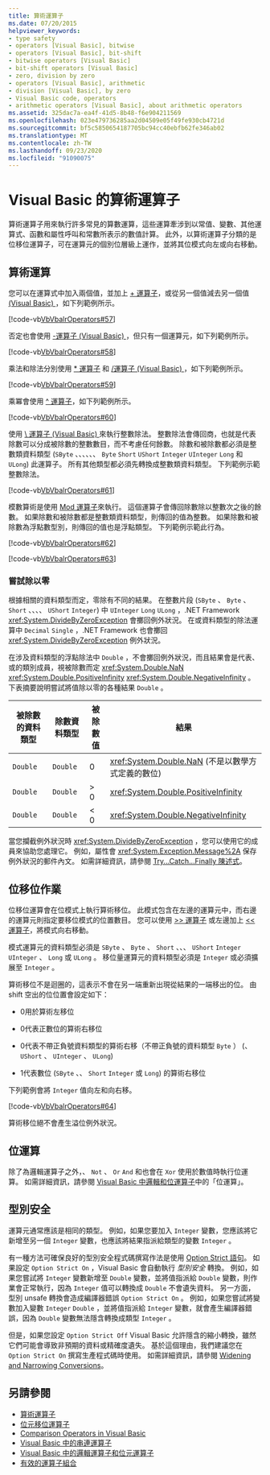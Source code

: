 ```yaml
---
title: 算術運算子
ms.date: 07/20/2015
helpviewer_keywords:
- type safety
- operators [Visual Basic], bitwise
- operators [Visual Basic], bit-shift
- bitwise operators [Visual Basic]
- bit-shift operators [Visual Basic]
- zero, division by zero
- operators [Visual Basic], arithmetic
- division [Visual Basic], by zero
- Visual Basic code, operators
- arithmetic operators [Visual Basic], about arithmetic operators
ms.assetid: 325dac7a-ea4f-41d5-8b48-f6e904211569
ms.openlocfilehash: 023e479736285aa2d04509e05f49fe930cb4721d
ms.sourcegitcommit: bf5c5850654187705bc94cc40ebfb62fe346ab02
ms.translationtype: MT
ms.contentlocale: zh-TW
ms.lasthandoff: 09/23/2020
ms.locfileid: "91090075"
---
```

# <a name="arithmetic-operators-in-visual-basic"></a>Visual Basic 的算術運算子

算術運算子用來執行許多常見的算數運算，這些運算牽涉到以常值、變數、其他運算式、函數和屬性呼叫和常數所表示的數值計算。 此外，以算術運算子分類的是位移位運算子，可在運算元的個別位層級上運作，並將其位模式向左或向右移動。  
  
## <a name="arithmetic-operations"></a>算術運算  

 您可以在運算式中加入兩個值，並加上 [+ 運算子](../../../language-reference/operators/addition-operator.md)，或從另一個值減去另一個值 [ (Visual Basic) ](../../../language-reference/operators/subtraction-operator.md)，如下列範例所示。  
  
 [!code-vb[VbVbalrOperators#57](~/samples/snippets/visualbasic/VS_Snippets_VBCSharp/VbVbalrOperators/VB/Class1.vb#57)]  
  
 否定也會使用 [-運算子 (Visual Basic) ](../../../language-reference/operators/subtraction-operator.md)，但只有一個運算元，如下列範例所示。  
  
 [!code-vb[VbVbalrOperators#58](~/samples/snippets/visualbasic/VS_Snippets_VBCSharp/VbVbalrOperators/VB/Class1.vb#58)]  
  
 乘法和除法分別使用 [* 運算子](../../../language-reference/operators/multiplication-operator.md) 和 [/運算子 (Visual Basic) ](../../../language-reference/operators/floating-point-division-operator.md)，如下列範例所示。  
  
 [!code-vb[VbVbalrOperators#59](~/samples/snippets/visualbasic/VS_Snippets_VBCSharp/VbVbalrOperators/VB/Class1.vb#59)]  
  
 乘冪會使用 [^ 運算子](../../../language-reference/operators/exponentiation-operator.md)，如下列範例所示。  
  
 [!code-vb[VbVbalrOperators#60](~/samples/snippets/visualbasic/VS_Snippets_VBCSharp/VbVbalrOperators/VB/Class1.vb#60)]  
  
 使用 [\ 運算子 (Visual Basic) ](../../../language-reference/operators/integer-division-operator.md)來執行整數除法。 整數除法會傳回商，也就是代表除數可以分成被除數的整數數目，而不考慮任何餘數。 除數和被除數都必須是整數類資料類型 (`SByte` 、、、、、、 `Byte` `Short` `UShort` `Integer` `UInteger` `Long` 和 `ULong`) 此運算子。 所有其他類型都必須先轉換成整數類資料類型。 下列範例示範整數除法。  
  
 [!code-vb[VbVbalrOperators#61](~/samples/snippets/visualbasic/VS_Snippets_VBCSharp/VbVbalrOperators/VB/Class1.vb#61)]  
  
 模數算術是使用 [Mod 運算子](../../../language-reference/operators/mod-operator.md)來執行。 這個運算子會傳回除數除以整數次之後的餘數。 如果除數和被除數都是整數類資料類型，則傳回的值為整數。 如果除數和被除數為浮點數型別，則傳回的值也是浮點類型。 下列範例示範此行為。  
  
 [!code-vb[VbVbalrOperators#62](~/samples/snippets/visualbasic/VS_Snippets_VBCSharp/VbVbalrOperators/VB/Class1.vb#62)]  
  
 [!code-vb[VbVbalrOperators#63](~/samples/snippets/visualbasic/VS_Snippets_VBCSharp/VbVbalrOperators/VB/Class1.vb#63)]  
  
### <a name="attempted-division-by-zero"></a>嘗試除以零  

 根據相關的資料類型而定，零除有不同的結果。 在整數片段 (`SByte` 、 `Byte` 、 `Short` 、、、、 `UShort` `Integer`) 中 `UInteger` `Long` `ULong` ，.NET Framework <xref:System.DivideByZeroException> 會擲回例外狀況。 在或資料類型的除法運算中 `Decimal` `Single` ，.NET Framework 也會擲回 <xref:System.DivideByZeroException> 例外狀況。  
  
 在涉及資料類型的浮點除法中 `Double` ，不會擲回例外狀況，而且結果會是代表、或的類別成員，視被除數而定 <xref:System.Double.NaN> <xref:System.Double.PositiveInfinity> <xref:System.Double.NegativeInfinity> 。 下表摘要說明嘗試將值除以零的各種結果 `Double` 。  
  
|被除數的資料類型|除數資料類型|被除數值|結果|  
|---|---|---|---|  
|`Double`|`Double`|0|<xref:System.Double.NaN> (不是以數學方式定義的數位) |  
|`Double`|`Double`|> 0|<xref:System.Double.PositiveInfinity>|  
|`Double`|`Double`|\< 0|<xref:System.Double.NegativeInfinity>|  
  
 當您攔截例外狀況時 <xref:System.DivideByZeroException> ，您可以使用它的成員來協助您處理它。 例如，屬性會 <xref:System.Exception.Message%2A> 保存例外狀況的郵件內文。 如需詳細資訊，請參閱 [Try...Catch...Finally 陳述式](../../../language-reference/statements/try-catch-finally-statement.md)。  
  
## <a name="bit-shift-operations"></a>位移位作業  

 位移位運算會在位模式上執行算術移位。 此模式包含在左邊的運算元中，而右邊的運算元則指定要移位模式的位置數目。 您可以使用 [>> 運算子](../../../language-reference/operators/right-shift-operator.md) 或左邊加上 [<< 運算子](../../../language-reference/operators/left-shift-operator.md)，將模式向右移動。  
  
 模式運算元的資料類型必須是 `SByte` 、 `Byte` 、 `Short` 、、、 `UShort` `Integer` `UInteger` 、 `Long` 或 `ULong` 。 移位量運算元的資料類型必須是 `Integer` 或必須擴展至 `Integer` 。  
  
 算術移位不是迴圈的，這表示不會在另一端重新出現從結果的一端移出的位。 由 shift 空出的位位置會設定如下：  
  
- 0用於算術左移位  
  
- 0代表正數位的算術右移位  
  
- 0代表不帶正負號資料類型的算術右移（不帶正負號的資料類型 `Byte` ） (、 `UShort` 、 `UInteger` 、 `ULong`)   
  
- 1代表數位 (`SByte` 、、 `Short` `Integer` 或 `Long`) 的算術右移位  
  
 下列範例會將 `Integer` 值向左和向右移。  
  
 [!code-vb[VbVbalrOperators#64](~/samples/snippets/visualbasic/VS_Snippets_VBCSharp/VbVbalrOperators/VB/Class1.vb#64)]  
  
 算術移位絕不會產生溢位例外狀況。  
  
## <a name="bitwise-operations"></a>位運算  

 除了為邏輯運算子之外，、 `Not` 、 `Or` `And` 和也會在 `Xor` 使用於數值時執行位運算。 如需詳細資訊，請參閱 [Visual Basic 中邏輯和位運算子](logical-and-bitwise-operators.md)中的「位運算」。  
  
## <a name="type-safety"></a>型別安全  

 運算元通常應該是相同的類型。 例如，如果您要加入 `Integer` 變數，您應該將它新增至另一個 `Integer` 變數，也應該將結果指派給類型的變數 `Integer` 。  
  
 有一種方法可確保良好的型別安全程式碼撰寫作法是使用 [Option Strict 語句](../../../language-reference/statements/option-strict-statement.md)。 如果設定 `Option Strict On` ，Visual Basic 會自動執行 *型別安全* 轉換。 例如，如果您嘗試將 `Integer` 變數新增至 `Double` 變數，並將值指派給 `Double` 變數，則作業會正常執行，因為 `Integer` 值可以轉換成 `Double` 不會遺失資料。 另一方面，型別 unsafe 轉換會造成編譯器錯誤 `Option Strict On` 。 例如，如果您嘗試將變數加入變數 `Integer` `Double` ，並將值指派給 `Integer` 變數，就會產生編譯器錯誤，因為 `Double` 變數無法隱含轉換成類型 `Integer` 。  
  
 但是，如果您設定 `Option Strict Off` Visual Basic 允許隱含的縮小轉換，雖然它們可能會導致非預期的資料或精確度遺失。 基於這個理由，我們建議您在 `Option Strict On` 撰寫生產程式碼時使用。 如需詳細資訊，請參閱 [Widening and Narrowing Conversions](../data-types/widening-and-narrowing-conversions.md)。  
  
## <a name="see-also"></a>另請參閱

- [算術運算子](../../../language-reference/operators/arithmetic-operators.md)
- [位元移位運算子](../../../language-reference/operators/bit-shift-operators.md)
- [Comparison Operators in Visual Basic](comparison-operators.md)
- [Visual Basic 中的串連運算子](concatenation-operators.md)
- [Visual Basic 中的邏輯運算子和位元運算子](logical-and-bitwise-operators.md)
- [有效的運算子組合](efficient-combination-of-operators.md)
